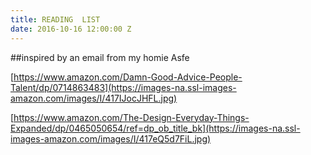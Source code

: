 ```yaml
---
title: READING  LIST
date: 2016-10-16 12:00:00 Z
---
```


##inspired by an email from my homie Asfe


[https://www.amazon.com/Damn-Good-Advice-People-Talent/dp/0714863483](https://images-na.ssl-images-amazon.com/images/I/417IJocJHFL.jpg)

[https://www.amazon.com/The-Design-Everyday-Things-Expanded/dp/0465050654/ref=dp_ob_title_bk](https://images-na.ssl-images-amazon.com/images/I/417eQ5d7FiL.jpg)